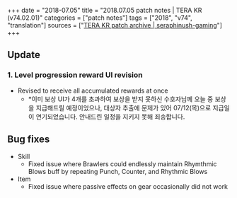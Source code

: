 +++
date = "2018-07.05"
title = "2018.07.05 patch notes | TERA KR (v74.02.01)"
categories = ["patch notes"]
tags = ["2018", "v74", "translation"]
sources = ["[TERA KR patch archive | seraphinush-gaming](/ko/patch/2018/v74-02-01)"]
+++

## Update

### 1. Level progression reward UI revision
- Revised to receive all accumulated rewards at once
  - *이미 보상 UI가 4개를 초과하여 보상을 받지 못하신 수호자님께 오늘 중 보상을 지급해드릴 예정이었으나, 대상자 추출에 문제가 있어 07/12(목)으로 지급일이 연기되었습니다. 안내드린 일정을 지키지 못해 죄송합니다.

## Bug fixes

- Skill
  - Fixed issue where Brawlers could endlessly maintain Rhymthmic Blows buff by repeating Punch, Counter, and Rhythmic Blows
- Item
  - Fixed issue where passive effects on gear occasionally did not work
